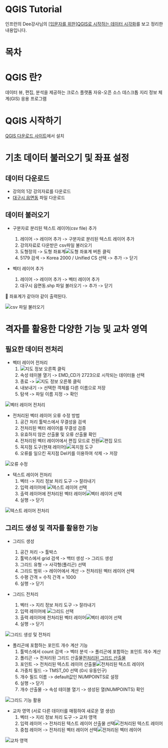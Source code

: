 # QGIS Tutorial
  인프런의 Dee강사님의 [[입문자를 위한]QGIS로 시작하는 데이터 시각화](https://www.inflearn.com/course/qgis-%EB%8D%B0%EC%9D%B4%ED%84%B0-%EC%8B%9C%EA%B0%81%ED%99%94/dashboard)를 보고 정리한 내용입니다.

# 목차

# QGIS 란?
  데이터 뷰, 편집, 분석을 제공하는 크로스 플랫폼 자유-오픈 소스 데스크톱 지리 정보 체계(GIS) 응용 프로그램

# QGIS 시작하기
  [QGIS 다운로드 사이트](https://qgis.org/en/site/forusers/download.html)에서 설치
  
#  기초 데이터 불러오기 및 좌표 설정
  ## 데이터 다운로드
  - 강의의 1강 강의자료를 다운로드
  - [대구시 읍면동](http://data.nsdi.go.kr/dataset/15145) 파일 다운로드
    
  ## 데이터 불러오기
  - 구분자로 분리된 텍스트 레이어(csv file) 추가
    1. 레이어 -> 레이어 추가 -> 구분자로 분리된 텍스트 레이어 추가
    2. 강의자료로 다운받은 csv파일 불러오기
    3. 도형정의 -> 도형 좌표계![도형 좌표계](./image/qgis_001.png) 버튼 클릭
    4. 5179 검색 -> Korea 2000 / Unified CS 선택 -> 추가 -> 닫기
    
  - 벡터 레이어 추가
    1. 레이어 -> 레이어 추가 -> 벡터 레이어 추가
    2. 대구시 읍면동.shp 파일 불러오기 -> 추가 -> 닫기
    
  :key: 좌표계가 같아야 같이 출력된다.
  
  <img src="./image/qgis_action_001.gif" alt="csv 파일 불러오기">
  
  # 격자를 활용한 다양한 기능 및 교차 영역
  
  ## 필요한 데이터 전처리
  - 벡터 레이어 전처리
    1. ![지도 정보](./image/qgis_002.png) 오른쪽 클릭
    2. 속성 테이블 열기 -> EMD_CD가 2723으로 시작되는 데이터들 선택
    3. 종료 -> ![지도 정보](./image/qgis_002.png) 오른쪾 클릭
    4. 내보내기 -> 선택한 객체를 다른 이름으로 저장
    5. 탐색 -> 파일 이름 지정 -> 확인
    
  <img src="./image/qgis_action_002.gif" alt="벡터 레이어 전처리">
  
  - 전처리된 벡터 레이어 오류 수정 방법
    1. 공간 처리 툴박스에서 무결성을 검색
    2. 전처리된 벡터 레이어를 무결성 검증
    3. 유효하지 않은 산출물 및 오류 산출물 확인
    4. 전처리된 벡터 레이어에서 편집 모드로 전환![편집 모드](./image/qgis_006.png)
    5. 꼭지점 도구(현재 레이어)![꼭지점 도구](./image/qgis_007.png)
    6. 오류를 일으킨 꼭지점 Del키를 이용하여 삭제 -> 저장
    
  <img src="./image/qgis_action_006.gif" alt="오류 수정">
    
  - 텍스트 레이어 전처리
    1. 벡터 -> 지리 정보 처리 도구 -> 잘라내기
    2. 입력 레이어에 ![텍스트 레이어](./image/qgis_003.png) 선택
    3. 출력 레이어에 전처리된 벡터 레이어![벡터 레이어](./image/qgis_004.png) 선택
    4. 실행 -> 닫기
    
  <img src="./image/qgis_action_003.gif" alt="텍스트 레이어 전처리">
  
  ## 그리드 생성 및 격자를 활용한 기능
  - 그리드 생성
    1. 공간 처리 -> 툴박스
    2. 툴박스에서 grid 검색 -> 백터 생성 -> 그리드 생성
    3. 그리드 유형 -> 사각형(폴리곤) 선택
    4. 그리드 범위 -> 레이어에서 계산 -> 전처리된 벡터 레이어 선택
    5. 수평 간격 = 수직 간격 = 1000
    6. 실행 -> 닫기
  
  - 그리드 전처리
    1. 벡터 -> 지리 정보 처리 도구 -> 잘라내기
    2. 입력 레이어에 ![그리드](./image/qgis_005.png) 선택
    3. 출력 레이어에 전처리된 벡터 레이어![벡터 레이어](./image/qgis_004.png) 선택
    4. 실행 -> 닫기
    
  <img src="./image/qgis_action_004.gif" alt="그리드 생성 및 전처리">
    
  - 폴리곤에 포함하는 포인트 개수 계산 기능
    1. 툴박스에서 count 검색 -> 벡터 분석 -> 폴리곤에 포함하는 포인트 개수 계산
    2. 폴리곤 -> 전처리된 그리드 산출물[전처리된 그리드 산출물](./image/qgis_009.png)
    3. 포인트 -> 전처리된 텍스트 레이어 산출물![전처리된 텍스트 레이어](./image/qgis_008.png)
    4. 가중치 필드 -> TMST_00 선택 (0시 유동인구)
    5. 개수 필드 이름 -> default값인 NUMPOINTS로 설정
    6. 실행 -> 닫기
    7. 개수 산출물 -> 속성 테이블 열기 -> 생성된 열(NUMPOINTS) 확인
    
  <img src="./image/qgis_action_005.gif" alt=" 그리드 기능 활용">
  
  - 교차 영역 (서로 다른 데이터를 매핑하여 새로운 열 생성)
    1. 벡터 -> 지리 정보 처리 도구 -> 교차 영역
    2. 입력 레이어 -> 전처리된 텍스트 레이어 산출물 선택![전처리된 텍스트 레이어](./image/qgis_008.png)
    3. 중첩 레이어 -> 전처리된 벡터 레이어 선택![전처리된 벡터 레이어](./image/qgis_004.png)
    
  <img src="./image/qgis_action_007.gif" alt="교차 영역">
   
    
